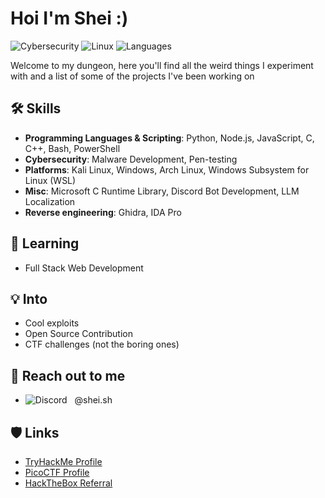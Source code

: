 # Hoi I'm Shei :)

![Cybersecurity](https://img.shields.io/badge/Cybersecurity-Expert-brightgreen.svg) 
![Linux](https://img.shields.io/badge/Linux-Mint%20%7C%20Arch%20%7C%20Kali%20%7C%20WSL-blue.svg) 
![Languages](https://img.shields.io/badge/Languages-Python%20%7C%20Node.js%20%7C%20JS%20%7C%20C%20%7C%20C++-yellow.svg)

Welcome to my dungeon, here you'll find all the weird things I experiment with and a list of some of the projects I've been working on 

## 🛠️ Skills 

- **Programming Languages & Scripting**: Python, Node.js, JavaScript, C, C++, Bash, PowerShell
- **Cybersecurity**: Malware Development, Pen-testing 
- **Platforms**: Kali Linux, Windows, Arch Linux, Windows Subsystem for Linux (WSL)
- **Misc**: Microsoft C Runtime Library, Discord Bot Development, LLM Localization
- **Reverse engineering**: Ghidra, IDA Pro

## 🌱 Learning
- Full Stack Web Development  


## 💡 Into

- Cool exploits
- Open Source Contribution
- CTF challenges (not the boring ones)

  
## 🤝 Reach out to me 
- ![Discord](https://img.shields.io/badge/Discord-7289DA?logo=discord&logoColor=white)
  @shei.sh


## 🛡️ Links

- [TryHackMe Profile](https://tryhackme.com/p/shei.bat)
- [PicoCTF Profile](https://play.picoctf.org/users/shei_bat)
- [HackTheBox Referral](https://referral.hackthebox.com/mz8rf9A)

